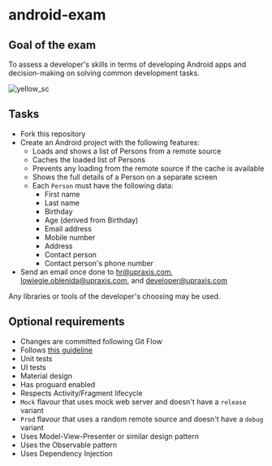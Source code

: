 # android-exam

## Goal of the exam ##
To assess a developer's skills in terms of developing Android apps and decision-making on solving common development tasks.

![yellow_sc](https://user-images.githubusercontent.com/11737795/187952702-3d670def-bfba-4afe-a488-36f07bb0d6c3.png)

## Tasks ##

- Fork this repository
- Create an Android project with the following features:
    - Loads and shows a list of Persons from a remote source
    - Caches the loaded list of Persons
    - Prevents any loading from the remote source if the cache is available
    - Shows the full details of a Person on a separate screen
    - Each `Person` must have the following data:
        - First name
        - Last name
        - Birthday
        - Age (derived from Birthday)
        - Email address
        - Mobile number
        - Address
        - Contact person
        - Contact person's phone number
- Send an email once done to hr@upraxis.com, lowiegie.oblenida@upraxis.com, and developer@upraxis.com

Any libraries or tools of the developer's choosing may be used.

## Optional requirements ##

- Changes are committed following Git Flow
- Follows [this guideline](https://github.com/jcigmen/android-guidelines)
- Unit tests
- UI tests
- Material design
- Has proguard enabled
- Respects Activity/Fragment lifecycle
- `Mock` flavour that uses mock web server and doesn't have a `release` variant
- `Prod` flavour that uses a random remote source and doesn't have a `debug` variant
- Uses Model-View-Presenter or similar design pattern
- Uses the Observable pattern
- Uses Dependency Injection

